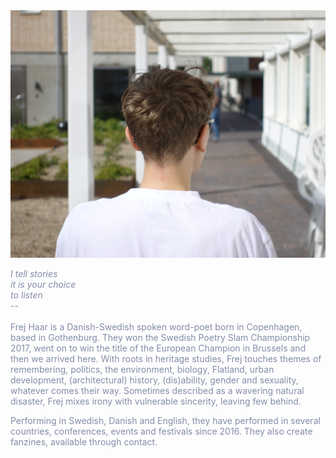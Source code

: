 <img src="DSC05513-copy.jpg" class="right">

<span style="color: rgb(131, 141, 168)">

<i>I tell stories<br>
it is your choice<br>
to listen<br>
    --<br></i>
</span>
<br>
Frej Haar is a Danish-Swedish spoken word-poet born in Copenhagen, based in Gothenburg. They won the Swedish Poetry Slam Championship 2017, went on to win the title of the European Champion in Brussels and then we arrived here. With roots in heritage studies, Frej touches themes of remembering, politics, the environment, biology, Flatland, urban development, (architectural) history, (dis)ability, gender and sexuality, whatever comes their way. Sometimes described as a wavering natural disaster, Frej mixes irony with vulnerable sincerity, leaving few behind. 

Performing in Swedish, Danish and English, they have performed in several countries, conferences, events and festivals since 2016. They also create fanzines, available through contact.
